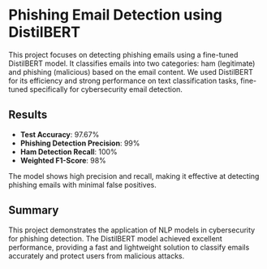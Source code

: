 # Phishing Email Detection using DistilBERT

This project focuses on detecting phishing emails using a fine-tuned DistilBERT model. It classifies emails into two categories: ham (legitimate) and phishing (malicious) based on the email content.
We used DistilBERT for its efficiency and strong performance on text classification tasks, fine-tuned specifically for cybersecurity email detection.

## Results

- **Test Accuracy**: 97.67%
- **Phishing Detection Precision**: 99%
- **Ham Detection Recall**: 100%
- **Weighted F1-Score**: 98%

The model shows high precision and recall, making it effective at detecting phishing emails with minimal false positives.

## Summary

This project demonstrates the application of NLP models in cybersecurity for phishing detection. The DistilBERT model achieved excellent performance, providing a fast and lightweight solution to classify emails accurately and protect users from malicious attacks.
